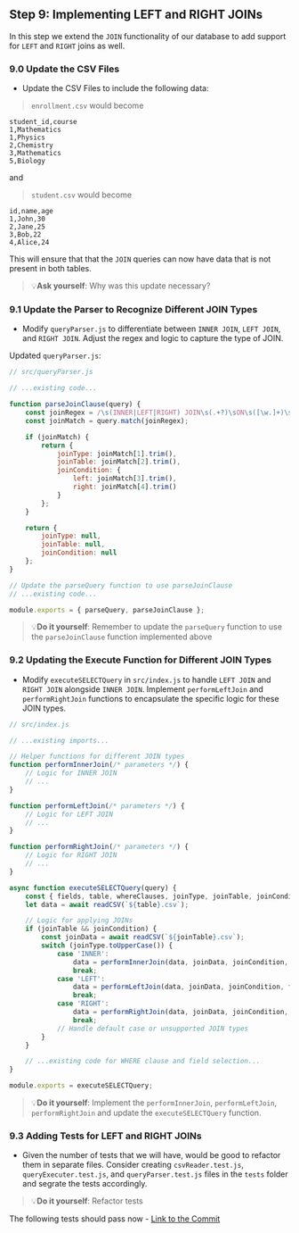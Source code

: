 ## Step 9: Implementing LEFT and RIGHT JOINs

In this step we extend the `JOIN` functionality of our database to add support for `LEFT` and `RIGHT` joins as well.

### 9.0 Update the CSV Files
- Update the CSV Files to include the following data:

> `enrollment.csv` would become
```csv
student_id,course
1,Mathematics
1,Physics
2,Chemistry
3,Mathematics
5,Biology
```

and 
> `student.csv` would become
```csv
id,name,age
1,John,30
2,Jane,25
3,Bob,22
4,Alice,24
```

This will ensure that that the `JOIN` queries can now have data that is not present in both tables.

> 💡**Ask yourself**: Why was this update necessary?


### 9.1 Update the Parser to Recognize Different JOIN Types
- Modify `queryParser.js` to differentiate between `INNER JOIN`, `LEFT JOIN`, and `RIGHT JOIN`. Adjust the regex and logic to capture the type of JOIN.

Updated `queryParser.js`:

```javascript
// src/queryParser.js

// ...existing code...

function parseJoinClause(query) {
    const joinRegex = /\s(INNER|LEFT|RIGHT) JOIN\s(.+?)\sON\s([\w.]+)\s*=\s*([\w.]+)/i;
    const joinMatch = query.match(joinRegex);

    if (joinMatch) {
        return {
            joinType: joinMatch[1].trim(),
            joinTable: joinMatch[2].trim(),
            joinCondition: {
                left: joinMatch[3].trim(),
                right: joinMatch[4].trim()
            }
        };
    }

    return {
        joinType: null,
        joinTable: null,
        joinCondition: null
    };
}

// Update the parseQuery function to use parseJoinClause
// ...existing code...

module.exports = { parseQuery, parseJoinClause };
```

> 💡**Do it yourself**: Remember to update the `parseQuery` function to use the `parseJoinClause` function implemented above

### 9.2 Updating the Execute Function for Different JOIN Types
- Modify `executeSELECTQuery` in `src/index.js` to handle `LEFT JOIN` and `RIGHT JOIN` alongside `INNER JOIN`. Implement `performLeftJoin` and `performRightJoin` functions to encapsulate the specific logic for these JOIN types.

```javascript
// src/index.js

// ...existing imports...

// Helper functions for different JOIN types
function performInnerJoin(/* parameters */) {
    // Logic for INNER JOIN
    // ...
}

function performLeftJoin(/* parameters */) {
    // Logic for LEFT JOIN
    // ...
}

function performRightJoin(/* parameters */) {
    // Logic for RIGHT JOIN
    // ...
}

async function executeSELECTQuery(query) {
    const { fields, table, whereClauses, joinType, joinTable, joinCondition } = parseQuery(query);
    let data = await readCSV(`${table}.csv`);

    // Logic for applying JOINs
    if (joinTable && joinCondition) {
        const joinData = await readCSV(`${joinTable}.csv`);
        switch (joinType.toUpperCase()) {
            case 'INNER':
                data = performInnerJoin(data, joinData, joinCondition, fields, table);
                break;
            case 'LEFT':
                data = performLeftJoin(data, joinData, joinCondition, fields, table);
                break;
            case 'RIGHT':
                data = performRightJoin(data, joinData, joinCondition, fields, table);
                break;
            // Handle default case or unsupported JOIN types
        }
    }

    // ...existing code for WHERE clause and field selection...
}

module.exports = executeSELECTQuery;
```

> 💡**Do it yourself**: Implement the `performInnerJoin`, `performLeftJoin`, `performRightJoin` and update the `executeSELECTQuery` function. 

### 9.3 Adding Tests for LEFT and RIGHT JOINs
- Given the number of tests that we will have, would be good to refactor them in separate files. Consider creating `csvReader.test.js`, `queryExecuter.test.js`, and `queryParser.test.js` files in the `tests` folder and segrate the tests accordingly.

> 💡**Do it yourself**: Refactor tests

The following tests should pass now - [Link to the Commit](https://github.com/ChakshuGautam/stylusdb-sql/commit/7d4877d09055da7ef63ee6f2321db2e3fa87ad24)